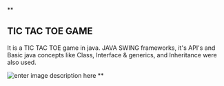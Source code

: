 **

## TIC TAC TOE GAME
It is a TIC TAC TOE game in java.  JAVA SWING frameworks, it's API's and Basic java concepts like Class, Interface &amp; generics, and Inheritance were also used.  

![enter image description here](https://doc-0c-0k-docs.googleusercontent.com/docs/securesc/tb2bj6l836ugtijk1se1aiuaemcuffaj/0qq5u6r99tf1k2j6sl11i2rmg3sqqmva/1603782300000/10730804401973288994/10730804401973288994/1xB6qVHOcFIKSBbUlRbDhXkixcB86l3vE?e=download&authuser=0)
** 
